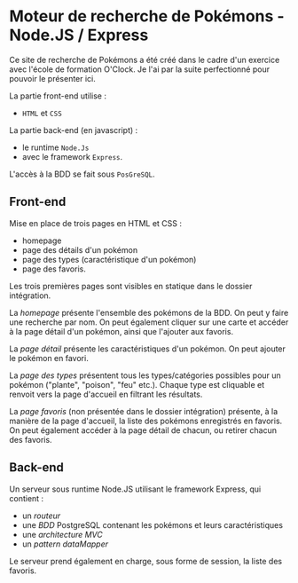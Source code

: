 # Moteur de recherche de Pokémons - Node.JS / Express

Ce site de recherche de Pokémons a été créé dans le cadre d'un exercice avec l'école de formation O'Clock.
Je l'ai par la suite perfectionné pour pouvoir le présenter ici.

La partie front-end utilise :
- `HTML` et `CSS`

La partie back-end (en javascript) : 
- le runtime `Node.Js`
- avec le framework `Express`.

L'accès à la BDD se fait sous `PosGreSQL`.

## Front-end

Mise en place de trois pages en HTML et CSS : 
- homepage
- page des détails d'un pokémon
- page des types (caractéristique d'un pokémon)
- page des favoris.

Les trois premières pages sont visibles en statique dans le dossier intégration.

La *homepage* présente l'ensemble des pokémons de la BDD. On peut y faire une recherche par nom. On peut également cliquer sur une carte et accéder à la page détail d'un pokémon, ainsi que l'ajouter aux favoris.

La *page détail* présente les caractéristiques d'un pokémon. On peut ajouter le pokémon en favori.

La *page des types* présentent tous les types/catégories possibles pour un pokémon ("plante", "poison", "feu" etc.). Chaque type est cliquable et renvoit vers la page d'accueil en filtrant les résultats.

La *page favoris* (non présentée dans le dossier intégration) présente, à la manière de la page d'accueil, la liste des pokémons enregistrés en favoris. On peut également accéder à la page détail de chacun, ou retirer chacun des favoris.

## Back-end

Un serveur sous runtime Node.JS utilisant le framework Express, qui contient :
- un *routeur*
- une *BDD* PostgreSQL contenant les pokémons et leurs caractéristiques
- une *architecture MVC*
- un *pattern dataMapper*
  
Le serveur prend également en charge, sous forme de session, la liste des favoris.
